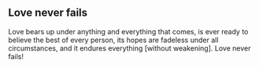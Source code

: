 ## Love never fails

Love bears up under anything and everything that comes, is ever ready to believe the best of every person, its hopes are fadeless under all circumstances, and it endures everything [without weakening]. Love never fails!